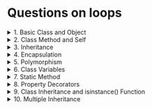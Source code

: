 # Questions on loops

<details>
    <summary>1. Basic Class and Object</summary>
    Problem: Create a Car class with attributes like brand and model. Then create an instance of this class.
</details>

<details>
    <summary>2. Class Method and Self</summary>
Problem: Add a method to the Car class that displays the full name of the car (brand and model).
</details>

<details>
    <summary>3. Inheritance</summary>
Problem: Create an ElectricCar class that inherits from the Car class and has an additional attribute battery_size.
</details>

<details>
    <summary>4. Encapsulation</summary>
    Problem: Modify the Car class to encapsulate the brand attribute, making it private, and provide a getter method for it.
</details>

<details>
    <summary>5. Polymorphism</summary>
Problem: Demonstrate polymorphism by defining a method fuel_type in both Car and ElectricCar classes, but with different behaviors.
</details>

<details>
    <summary>6. Class Variables</summary>
   Problem: Add a class variable to Car that keeps track of the number of cars created.
</details>

<details>
    <summary>7. Static Method</summary>
    Problem: Add a static method to the Car class that returns a general description of a car.
</details>

<details>
    <summary>8. Property Decorators</summary>
    Problem: Use a property decorator in the Car class to make the model attribute read-only.
</details>

<details>
    <summary>9. Class Inheritance and isinstance() Function</summary>
    Problem: Demonstrate the use of isinstance() to check if my_tesla is an instance of Car and ElectricCar.
</details>

<details>
    <summary>10. Multiple Inheritance</summary>
   Problem: Create two classes Battery and Engine, and let the ElectricCar class inherit from both, demonstrating multiple inheritance.
</details>
